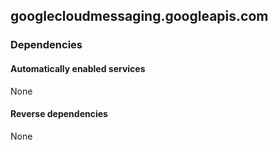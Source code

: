 ## googlecloudmessaging.googleapis.com

### Dependencies

#### Automatically enabled services

None

#### Reverse dependencies

None
